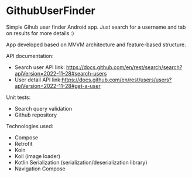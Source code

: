 # GithubUserFinder

Simple Gihub user finder Android app. Just search for a username and tab on results for more details :)

App developed based on MVVM architecture and feature-based structure.

API documentation:
- Search user API link: https://docs.github.com/en/rest/search/search?apiVersion=2022-11-28#search-users
- User detail API link:https://docs.github.com/en/rest/users/users?apiVersion=2022-11-28#get-a-user

Unit tests:
- Search query validation
- Github repository

Technologies used:
- Compose
- Retrofit
- Koin
- Koil (image loader)
- Kotlin Serialization (serialization/deserialization library)
- Navigation Compose
